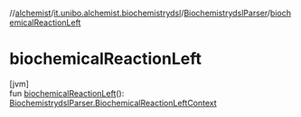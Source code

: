 //[alchemist](../../../index.md)/[it.unibo.alchemist.biochemistrydsl](../index.md)/[BiochemistrydslParser](index.md)/[biochemicalReactionLeft](biochemical-reaction-left.md)

# biochemicalReactionLeft

[jvm]\
fun [biochemicalReactionLeft](biochemical-reaction-left.md)(): [BiochemistrydslParser.BiochemicalReactionLeftContext](-biochemical-reaction-left-context/index.md)
